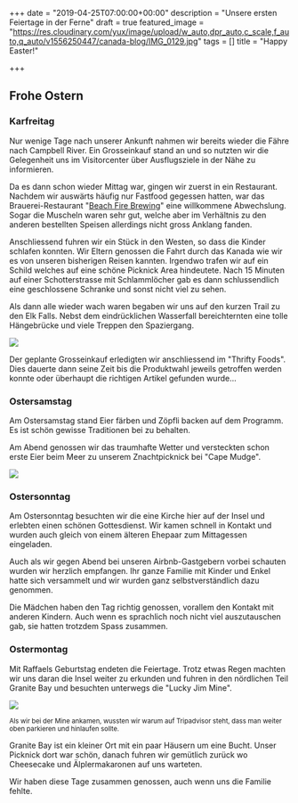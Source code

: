 +++
date = "2019-04-25T07:00:00+00:00"
description = "Unsere ersten Feiertage in der Ferne"
draft = true
featured_image = "https://res.cloudinary.com/yux/image/upload/w_auto,dpr_auto,c_scale,f_auto,q_auto/v1556250447/canada-blog/IMG_0129.jpg"
tags = []
title = "Happy Easter!"

+++
## Frohe Ostern

### Karfreitag

Nur wenige Tage nach unserer Ankunft nahmen wir bereits wieder die Fähre nach Campbell River. Ein Grosseinkauf stand an und so nutzten wir die Gelegenheit uns im Visitorcenter über Ausflugsziele in der Nähe zu informieren.

Da es dann schon wieder Mittag war, gingen wir zuerst in ein Restaurant. Nachdem wir auswärts häufig nur Fastfood gegessen hatten, war das Brauerei-Restaurant "[Beach Fire Brewing](https://beachfirebrewing.ca)"  eine willkommene Abwechslung. Sogar die Muscheln waren sehr gut, welche aber im Verhältnis zu den anderen bestellten Speisen allerdings nicht gross Anklang fanden.

Anschliessend fuhren wir ein Stück in den Westen, so dass die Kinder schlafen konnten. Wir Eltern genossen die Fahrt durch das Kanada wie wir es von unseren bisherigen Reisen kannten. Irgendwo trafen wir auf ein Schild welches auf eine schöne Picknick Area hindeutete. Nach 15 Minuten auf einer Schotterstrasse mit Schlammlöcher gab es dann schlussendlich eine geschlossene Schranke und sonst nicht viel zu sehen.

Als dann alle wieder wach waren begaben wir uns auf den kurzen Trail zu den Elk Falls. Nebst dem eindrücklichen Wasserfall bereichternten eine tolle Hängebrücke und viele Treppen den Spaziergang.

![](https://res.cloudinary.com/yux/image/upload/w_auto,dpr_auto,c_scale,f_auto,q_auto/v1556250602/canada-blog/IMG_0147.jpg)

Der geplante Grosseinkauf erledigten wir anschliessend im "Thrifty Foods". Dies dauerte dann seine Zeit bis die Produktwahl jeweils getroffen werden konnte oder überhaupt die richtigen Artikel gefunden wurde...

### Ostersamstag

Am Ostersamstag stand Eier färben und Zöpfli backen auf dem Programm. Es ist schön gewisse Traditionen bei zu behalten.

Am Abend genossen wir das traumhafte Wetter und versteckten schon erste Eier beim Meer zu unserem Znachtpicknick bei "Cape Mudge".

![](https://res.cloudinary.com/yux/image/upload/w_auto,dpr_auto,c_scale,f_auto,q_auto/v1556250701/canada-blog/IMG_6912.jpg)

### Ostersonntag

Am Ostersonntag besuchten wir die eine Kirche hier auf der Insel und erlebten einen schönen Gottesdienst. Wir kamen schnell in Kontakt und wurden auch gleich von einem älteren Ehepaar zum Mittagessen eingeladen.

Auch als wir gegen Abend bei unseren Airbnb-Gastgebern vorbei schauten wurden wir herzlich empfangen. Ihr ganze Familie mit Kinder und Enkel hatte sich versammelt und wir wurden ganz selbstverständlich dazu genommen.

Die Mädchen haben den Tag richtig genossen, vorallem den Kontakt mit anderen Kindern. Auch wenn es sprachlich noch nicht viel auszutauschen gab, sie hatten trotzdem Spass zusammen.

### Ostermontag

Mit Raffaels Geburtstag endeten die Feiertage. Trotz etwas Regen machten wir uns daran die Insel weiter zu erkunden und fuhren in den nördlichen Teil Granite Bay und besuchten unterwegs die "Lucky Jim Mine".

![](https://res.cloudinary.com/yux/image/upload/w_auto,dpr_auto,c_scale,f_auto,q_auto/v1556255735/canada-blog/IMG_1496.jpg)

<small>Als wir bei der Mine ankamen, wussten wir warum auf Tripadvisor steht, dass man weiter oben parkieren und hinlaufen sollte.</small>

  
Granite Bay ist ein kleiner Ort mit ein paar Häusern um eine Bucht. Unser Picknick dort war schön, danach fuhren wir gemütlich zurück wo Cheesecake und Älplermakaronen auf uns warteten.

Wir haben diese Tage zusammen genossen, auch wenn uns die Familie fehlte.
